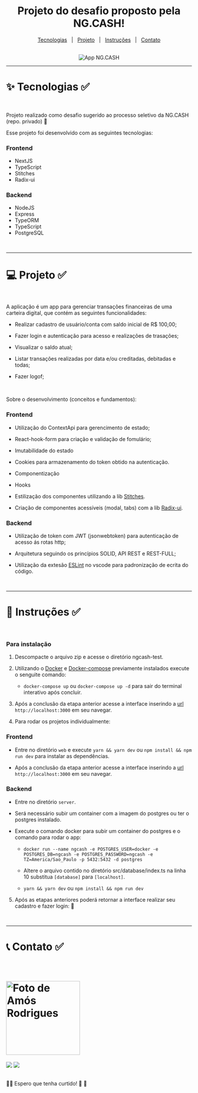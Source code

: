 <div align="center">
  <h1>
    Projeto do desafio proposto pela NG.CASH!
  </h1>
<p align="center">
  <a href="#tecnologias">Tecnologias</a>&nbsp;&nbsp; |&nbsp;&nbsp;
  <a href="#projeto">Projeto</a>&nbsp;&nbsp; |&nbsp;&nbsp;
  <a href="#instruções">Instruções</a>&nbsp;&nbsp; |&nbsp;&nbsp;
  <a href="#contato">Contato</a>
</p>
<br>
    <img alt="App NG.CASH" title="NG.CASH Cateira Digital" src="./web/public/capa.png" />
</div>

---

<h1 id="tecnologias">✨ Tecnologias ✅</h1>

<br>

Projeto realizado como desafio sugerido ao processo seletivo da NG.CASH (repo. privado) 🚀

Esse projeto foi desenvolvido com as seguintes tecnologias:

### Frontend

- NextJS
- TypeScript
- Stitches
- Radix-ui

### Backend

- NodeJS
- Express
- TypeORM
- TypeScript
- PostgreSQL

<br>

---

<h1 id="projeto">💻 Projeto ✅</h1>

<br>

A aplicação é um app para gerenciar transações financeiras de uma carteira digital, que contém as seguintes funcionalidades:

- Realizar cadastro de usuário/conta com saldo inicial de R$ 100,00;

- Fazer login e autenticação para acesso e realizações de trasações;

- Visualizar o saldo atual;

- Listar transações realizadas por data e/ou creditadas, debitadas e todas;

- Fazer logof;

<br>

Sobre o desenvolvimento (conceitos e fundamentos):

### Frontend

- Utilização do ContextApi para gerencimento de estado;

- React-hook-form para criação e validação de fomulário;

- Imutabilidade do estado

- Cookies para armazenamento do token obtido na autenticação.

- Componentização

- Hooks

- Estilização dos componentes utilizando a lib [Stitches](https://stitches.dev/).

- Criação de componentes acessíveis (modal, tabs) com a lib [Radix-ui](https://www.radix-ui.com/).

### Backend

- Utilização de token com JWT (jsonwebtoken) para autenticação de acesso ás rotas http;

- Arquitetura seguindo os princípios SOLID, API REST e REST-FULL;

- Utilização da extesão [ESLint](https://eslint.org/) no vscode para padronização de ecrita do código.

<br>

---

<h1 id="instruções"> 🚀 Instruções ✅</h1>

<br>

### Para instalação

1. Descompacte o arquivo zip e acesse o diretório ngcash-test.

2. Utilizando o [Docker](https://www.docker.com/) e [Docker-compose](https://docs.docker.com/compose/) previamente instalados execute o senguite comando:

   - `docker-compose up` ou `docker-compose up -d` para sair do terminal interativo após concluir.

3. Após a conclusão da etapa anterior acesse a interface inserindo a [url](http://localhost:3000) `http://localhost:3000` em seu navegar.

4. Para rodar os projetos individualmente:

### Frontend

- Entre no diretório `web` e execute `yarn && yarn dev` ou `npm install && npm run dev` para instalar as dependências.

- Após a conclusão da etapa anterior acesse a interface inserindo a [url](http://localhost:3000) `http://localhost:3000` em seu navegar.

### Backend

- Entre no diretório `server`.

- Será necessário subir um container com a imagem do postgres ou ter o postgres instalado.

- Execute o comando docker para subir um container do postgres e o comando para rodar o app:

  - `docker run --name ngcash -e POSTGRES_USER=docker -e POSTGRES_DB=ngcash -e POSTGRES_PASSWORD=ngcash -e TZ=America/Sao_Paulo -p 5432:5432 -d postgres`

  - Altere o arquivo contido no diretório src/database/index.ts na linha 10 substitua `[database]` para `[localhost]`.

  - `yarn && yarn dev` ou `npm install && npm run dev`

5. Após as etapas anteriores poderá retornar a interface realizar seu cadastro e fazer login: 🎲

<br>

---

<h1 id="contato">📞 Contato ✅</h1>

<br>

<h1>
  <img alt="Foto de Amós Rodrigues" title="Amós Rodrigues" src="https://avatars.githubusercontent.com/u/73254602?v=4" width="200px"  />
</h1>

<div> 
  <a href = "mailto:amos.adm.rh@gmail.com"><img src="https://img.shields.io/badge/-Gmail-%23333?style=for-the-badge&logo=gmail&logoColor=white" target="_blank"></a>
  <a href="https://www.linkedin.com/in/amos-rodrigues-dev" target="_blank"><img src="https://img.shields.io/badge/-LinkedIn-%230077B5?style=for-the-badge&logo=linkedin&logoColor=white" target="_blank"></a> 
</div>

<br>

👋🏻 Espero que tenha curtido! 💜 💚
